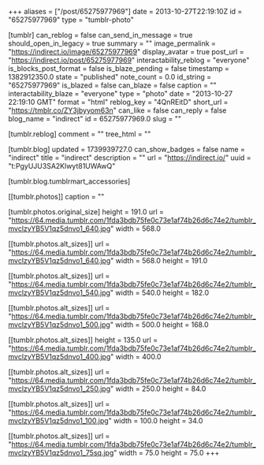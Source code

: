 +++
aliases = ["/post/65275977969"]
date = 2013-10-27T22:19:10Z
id = "65275977969"
type = "tumblr-photo"

[tumblr]
can_reblog = false
can_send_in_message = true
should_open_in_legacy = true
summary = ""
image_permalink = "https://indirect.io/image/65275977969"
display_avatar = true
post_url = "https://indirect.io/post/65275977969"
interactability_reblog = "everyone"
is_blocks_post_format = false
is_blaze_pending = false
timestamp = 1382912350.0
state = "published"
note_count = 0.0
id_string = "65275977969"
is_blazed = false
can_blaze = false
caption = ""
interactability_blaze = "everyone"
type = "photo"
date = "2013-10-27 22:19:10 GMT"
format = "html"
reblog_key = "4QnREitD"
short_url = "https://tmblr.co/ZY3jbyyom63n"
can_like = false
can_reply = false
blog_name = "indirect"
id = 65275977969.0
slug = ""

[tumblr.reblog]
comment = ""
tree_html = ""

[tumblr.blog]
updated = 1739939727.0
can_show_badges = false
name = "indirect"
title = "indirect"
description = ""
url = "https://indirect.io/"
uuid = "t:PgyUJU3SA2Klwyt81UWAwQ"

[tumblr.blog.tumblrmart_accessories]

[[tumblr.photos]]
caption = ""

[tumblr.photos.original_size]
height = 191.0
url = "https://64.media.tumblr.com/1fda3bdb75fe0c73e1af74b26d6c74e2/tumblr_mvclzyYB5V1qz5dnvo1_640.jpg"
width = 568.0

[[tumblr.photos.alt_sizes]]
url = "https://64.media.tumblr.com/1fda3bdb75fe0c73e1af74b26d6c74e2/tumblr_mvclzyYB5V1qz5dnvo1_640.jpg"
width = 568.0
height = 191.0

[[tumblr.photos.alt_sizes]]
url = "https://64.media.tumblr.com/1fda3bdb75fe0c73e1af74b26d6c74e2/tumblr_mvclzyYB5V1qz5dnvo1_540.jpg"
width = 540.0
height = 182.0

[[tumblr.photos.alt_sizes]]
url = "https://64.media.tumblr.com/1fda3bdb75fe0c73e1af74b26d6c74e2/tumblr_mvclzyYB5V1qz5dnvo1_500.jpg"
width = 500.0
height = 168.0

[[tumblr.photos.alt_sizes]]
height = 135.0
url = "https://64.media.tumblr.com/1fda3bdb75fe0c73e1af74b26d6c74e2/tumblr_mvclzyYB5V1qz5dnvo1_400.jpg"
width = 400.0

[[tumblr.photos.alt_sizes]]
url = "https://64.media.tumblr.com/1fda3bdb75fe0c73e1af74b26d6c74e2/tumblr_mvclzyYB5V1qz5dnvo1_250.jpg"
width = 250.0
height = 84.0

[[tumblr.photos.alt_sizes]]
url = "https://64.media.tumblr.com/1fda3bdb75fe0c73e1af74b26d6c74e2/tumblr_mvclzyYB5V1qz5dnvo1_100.jpg"
width = 100.0
height = 34.0

[[tumblr.photos.alt_sizes]]
url = "https://64.media.tumblr.com/1fda3bdb75fe0c73e1af74b26d6c74e2/tumblr_mvclzyYB5V1qz5dnvo1_75sq.jpg"
width = 75.0
height = 75.0
+++
